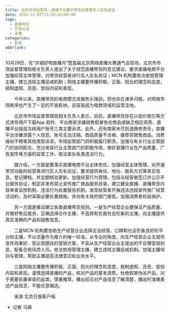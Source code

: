 ```yaml
---
title: 北京市场监管局：直播平台要对带货经营者实人实名验证
date: 2020-11-07T13:20:52+08:00
tags:
  - 直播带货
  - 实名认证
  - 主播
categories:
  - 新闻
abbrlink:
---
```


10月29日，在“京城好物直播月”暨首届北京网络直播大赛通气会现场，北京市市场监督管理局相关负责人提出了关于规范直播带货的意见建议，要求直播电商平台加强经营主体管理，对带货经营者进行实人实名验证；MCN 机构要依法依规管理主播，建立违规主播惩戒机制；网络主播要传播积极、正面、阳光的理念和态度，抵制虚假、丑恶、低俗内容和表现。

　　今年以来，直播带货的电商模式发展势头强劲，但也存在诸多问题，对网络市场秩序也产生了一定的不良影响，且容易成为电商领域的监管洼地。

　　北京市市场监督管理局相关负责人表示，目前，直播带货存在以低价吸引等方式诱导用户下载App 软件、平台商家涉嫌销售假冒伪劣商品或缺乏相应资质、直播平台擅自冻结用户账号三类主要诉求。此外，还有商家未尽到退换修责任，直播平台涉嫌泄露个人信息、账号无法注销、商品质量不合格、推荐禁限售商品、消费维权不畅等其他类型诉求。市场监管部门将积极履行职责，加强与有关行业主管部门的协同配合，充分发挥行业主管部门的职能作用，做好直播行业在产品质量、广告宣传等方面的监管工作，依法查处各类违法行为。

　　据介绍，一方面是要落实直播电商平台主体责任，加强经营主体管理，对开通带货功能的经营者进行实人实名验证，要求提供身份、地址、联系方式等真实信息，登记建档，并定期核验更新。加强经营行为管理，包括与经营者签订并公示平台服务协议，制定并发布禁止宣传推广商品服务目录，建立健全直播、直播带货内容审查监控机制、违法行为处置报告机制。发现经营者开展违法违规宣传推广经营活动的，及时采取必要处置措施，并向有关政府部门报告。加强消费者权益保护。

　　另一方面是推动建立各类直播带货规则。一是生产经营企业要保证产品质量，并做好售后服务，正确选择合作主播，不选择有负面社会形象的主播，向主播提供真实准确的产品和销售信息。

　　二是MCN 机构要协助生产经营企业选择合法经营、口碑和社会形象良好的平台和主播，不以流量作为推介的唯一标准。从专业的角度，向生产经营企业主提供宣传效果好、受众观感佳的营销方案，不盲从生产经营企业主提出的不合理营销创意，配备合规风控人员。依法依规管理主播，建立违规主播惩戒机制。加强主播培训与管理，帮助主播提高法律意识和业务水平。

　　三是网络主播要传播积极、正面、阳光的理念和态度，抵制虚假、丑恶、低俗内容和表现。谨慎选择直播的产品，核对产品的基本资质，杜绝假冒伪劣产品，对于需要前置审查的品类，慎重推荐。播出前应对产品信息了解清楚，播出时准确表述产品信息，不能任意编造。

　　来源 北京日报客户端
  -  记者 马婧